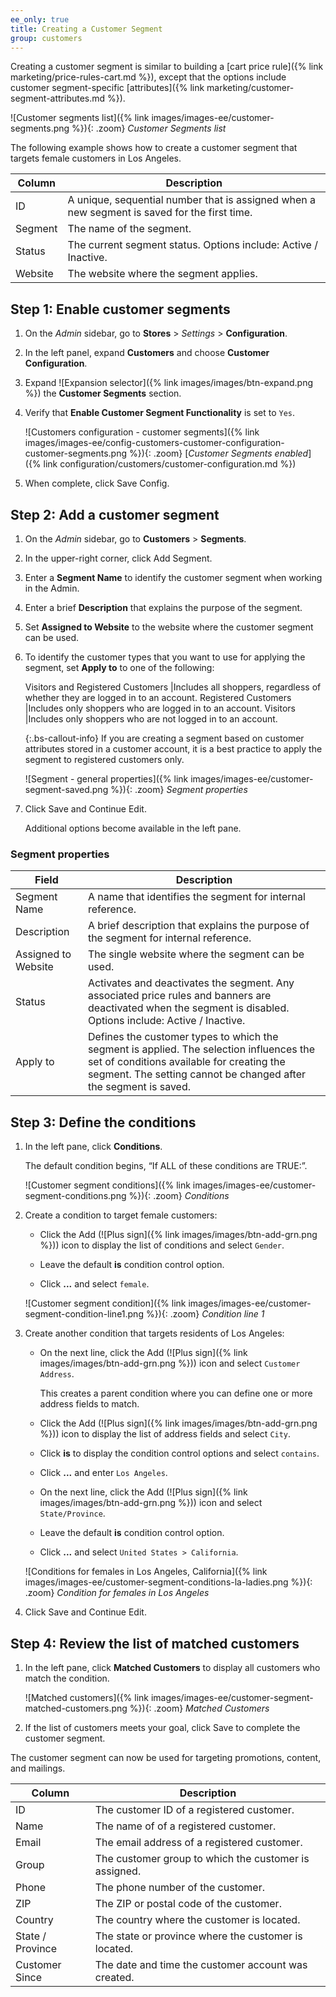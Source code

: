 ```yaml
---
ee_only: true
title: Creating a Customer Segment
group: customers
---
```


Creating a customer segment is similar to building a [cart price rule]({% link marketing/price-rules-cart.md %}), except that the options include customer segment-specific [attributes]({% link marketing/customer-segment-attributes.md %}).

![Customer segments list]({% link images/images-ee/customer-segments.png %}){: .zoom}
_Customer Segments list_

The following example shows how to create a customer segment that targets female customers in Los Angeles.

|Column|Description|
|--- |--- |
|ID|A unique, sequential number that is assigned when a new segment is saved for the first time.|
|Segment|The name of the segment.|
|Status|The current segment status. Options include: Active / Inactive.|
|Website|The website where the segment applies.|

## Step 1: Enable customer segments

1. On the _Admin_ sidebar, go to **Stores**  > _Settings_ > **Configuration**.

1. In the left panel, expand **Customers** and choose **Customer Configuration**.

1. Expand ![Expansion selector]({% link images/images/btn-expand.png %}) the **Customer Segments** section.

1. Verify that **Enable Customer Segment Functionality** is set to `Yes`.

   ![Customers configuration - customer segments]({% link images/images-ee/config-customers-customer-configuration-customer-segments.png %}){: .zoom}
   [_Customer Segments enabled_]({% link configuration/customers/customer-configuration.md %})

1. When complete, click <span class="btn">Save Config</span>.

## Step 2: Add a customer segment

1. On the _Admin_ sidebar, go to **Customers** > **Segments**.

1. In the upper-right corner, click <span class="btn">Add Segment</span>.

1. Enter a **Segment Name** to identify the customer segment when working in the Admin.

1. Enter a brief **Description** that explains the purpose of the segment.

1. Set **Assigned to Website** to the website where the customer segment can be used.

1. To identify the customer types that you want to use for applying the segment, set **Apply to** to one of the following:

   Visitors and Registered Customers |Includes all shoppers, regardless of whether they are logged in to an account.
   Registered Customers |Includes only shoppers who are logged in to an account.
   Visitors |Includes only shoppers who are not logged in to an account.

   {:.bs-callout-info}
   If you are creating a segment based on customer attributes stored in a customer account, it is a best practice to apply the segment to registered customers only.

   ![Segment - general properties]({% link images/images-ee/customer-segment-saved.png %}){: .zoom}
   _Segment properties_

1. Click <span class="btn">Save and Continue Edit</span>.

   Additional options become available in the left pane.

### Segment properties

|Field|Description|
|--- |---|
|Segment Name| A name that identifies the segment for internal reference.|
|Description| A brief description that explains the purpose of the segment for internal reference.|
|Assigned to Website| The single website where the segment can be used.|
|Status| Activates and deactivates the segment. Any associated price rules and banners are deactivated when the segment is disabled. Options include: Active / Inactive.|
|Apply to| Defines the customer types to which the segment is applied. The selection influences the set of conditions available for creating the segment. The setting cannot be changed after the segment is saved.  |

## Step 3: Define the conditions

1. In the left pane, click **Conditions**.

   The default condition begins, “If ALL of these conditions are TRUE:”.

   ![Customer segment conditions]({% link images/images-ee/customer-segment-conditions.png %}){: .zoom}
   _Conditions_

1. Create a condition to target female customers:

   - Click the Add (![Plus sign]({% link images/images/btn-add-grn.png %})) icon to display the list of conditions and select `Gender`.

   - Leave the default **is** condition control option.

   - Click **...** and select `female`.

   ![Customer segment condition]({% link images/images-ee/customer-segment-condition-line1.png %}){: .zoom}
   _Condition line 1_

1. Create another condition that targets residents of Los Angeles:

   - On the next line, click the Add (![Plus sign]({% link images/images/btn-add-grn.png %})) icon and select `Customer Address`.

      This creates a parent condition where you can define one or more address fields to match.

   - Click the Add (![Plus sign]({% link images/images/btn-add-grn.png %})) icon to display the list of address fields and select `City`.

   - Click **is** to display the condition control options and select `contains`.

   - Click **...** and enter `Los Angeles`.

   - On the next line, click the Add (![Plus sign]({% link images/images/btn-add-grn.png %})) icon and select `State/Province`.

   - Leave the default **is** condition control option.

   - Click **...** and select `United States > California`.

   ![Conditions for females in Los Angeles, California]({% link images/images-ee/customer-segment-conditions-la-ladies.png %}){: .zoom}
   _Condition for females in Los Angeles_

1. Click <span class="btn">Save and Continue Edit</span>.

## Step 4: Review the list of matched customers

1. In the left pane, click **Matched Customers** to display all customers who match the condition.

   ![Matched customers]({% link images/images-ee/customer-segment-matched-customers.png %}){: .zoom}
   _Matched Customers_

1. If the list of customers meets your goal, click <span class="btn">Save</span> to complete the customer segment.

The customer segment can now be used for targeting promotions, content, and mailings.

|Column|Description|
|--- |--- |
|ID|The customer ID of a registered customer.|
|Name|The name of of a registered customer.|
|Email|The email address of a registered customer.|
|Group|The customer group to which the customer is assigned.|
|Phone|The phone number of the customer.|
|ZIP|The ZIP or postal code of the customer.|
|Country|The country where the customer is located.|
|State / Province|The state or province where the customer is located.|
|Customer Since|The date and time the customer account was created.|

